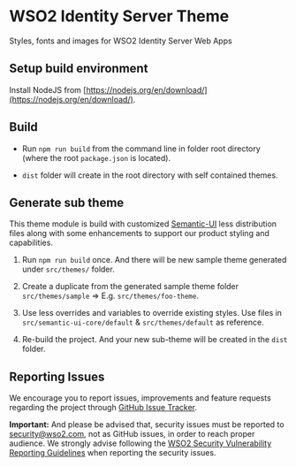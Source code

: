 # WSO2 Identity Server Theme

Styles, fonts and images for WSO2 Identity Server Web Apps

## Setup build environment

Install NodeJS from [https://nodejs.org/en/download/](https://nodejs.org/en/download/).

## Build

- Run `npm run build` from the command line in folder root directory (where the root `package.json` is located).

- `dist` folder will create in the root directory with self contained themes.

## Generate sub theme

This theme module is build with customized [Semantic-UI](https://semantic-ui.com/) less distribution files along with some enhancements to support our product styling and capabilities.

1. Run `npm run build` once. And there will be new sample theme generated under `src/themes/` folder.

1. Create a duplicate from the generated sample theme folder `src/themes/sample` => E.g. `src/themes/foo-theme`.

1. Use less overrides and variables to override existing styles. Use files in `src/semantic-ui-core/default` & `src/themes/default` as reference.

1. Re-build the project. And your new sub-theme will be created in the `dist` folder.

## Reporting Issues

We encourage you to report issues, improvements and feature requests regarding the project through [GitHub Issue Tracker](https://github.com/wso2/identity-apps/issues).

**Important:** And please be advised that, security issues must be reported to [security@wso2.com](mailto:security@wso2.com), not as GitHub issues, in order to reach proper audience. We strongly advise following the [WSO2 Security Vulnerability Reporting Guidelines](https://docs.wso2.com/display/Security/WSO2+Security+Vulnerability+Reporting+Guidelines) when reporting the security issues.
